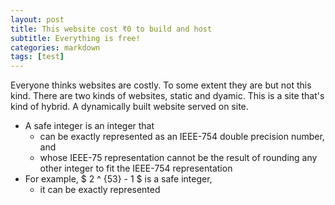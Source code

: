 ```yaml
---
layout: post
title: This website cost ₹0 to build and host
subtitle: Everything is free!
categories: markdown
tags: [test]
---
```


Everyone thinks websites are costly. To some extent they are but not this kind. There are two kinds of websites, static and dyamic. This is a site that's kind of hybrid. A dynamically built website served on site.
* A safe integer is an integer that
  * can be exactly represented as an IEEE-754 double precision number, and
  * whose IEEE-75 representation cannot be the result of rounding any other integer to fit the IEEE-754 representation
* For example, $ 2 ^ {53} - 1 $ is a safe integer,
  * it can be exactly represented 
